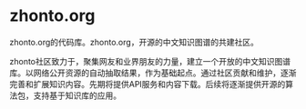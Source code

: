 
zhonto.org
==========

zhonto.org的代码库。zhonto.org，开源的中文知识图谱的共建社区。

zhonto社区致力于，聚集网友和业界朋友的力量，建立一个开放的中文知识图谱库。以网络公开资源的自动抽取结果，作为基础起点。通过社区贡献和维护，逐渐完善和扩展知识内容。先期将提供API服务和内容下载。后续将逐渐提供开源的算法包，支持基于知识库的应用。
